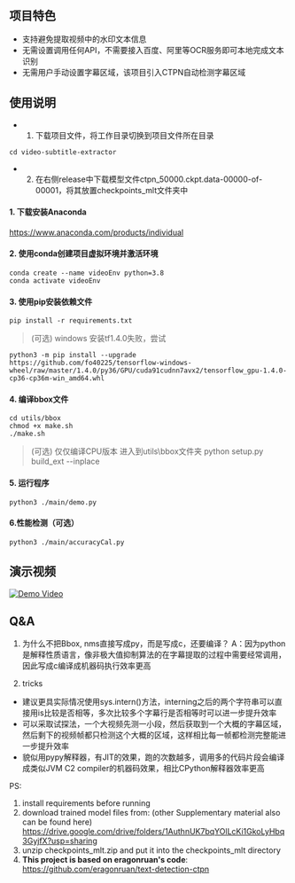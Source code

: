 ## 项目特色
- 支持避免提取视频中的水印文本信息
- 无需设置调用任何API，不需要接入百度、阿里等OCR服务即可本地完成文本识别
- 无需用户手动设置字幕区域，该项目引入CTPN自动检测字幕区域

## 使用说明
- 1. 下载项目文件，将工作目录切换到项目文件所在目录
```shell
cd video-subtitle-extractor
```
- 2. 在右侧release中下载模型文件ctpn_50000.ckpt.data-00000-of-00001，将其放置checkpoints_mlt文件夹中

#### 1. 下载安装Anaconda
<a href="https://www.anaconda.com/products/individual">https://www.anaconda.com/products/individual</a>

#### 2. 使用conda创建项目虚拟环境并激活环境
```shell
conda create --name videoEnv python=3.8
conda activate videoEnv  
```

#### 3. 使用pip安装依赖文件
```shell
pip install -r requirements.txt
```
> (可选) windows 安装tf1.4.0失败，尝试 
```
python3 -m pip install --upgrade https://github.com/fo40225/tensorflow-windows-wheel/raw/master/1.4.0/py36/GPU/cuda91cudnn7avx2/tensorflow_gpu-1.4.0-cp36-cp36m-win_amd64.whl
```

#### 4. 编译bbox文件
```shell
cd utils/bbox
chmod +x make.sh
./make.sh
```
> (可选) 仅仅编译CPU版本 进入到utils\bbox文件夹
python setup.py build_ext --inplace

#### 5. 运行程序
```shell
python3 ./main/demo.py
```

#### 6.性能检测（可选）
```shell
python3 ./main/accuracyCal.py
```

## 演示视频
[![Demo Video](https://s1.ax1x.com/2020/10/05/0JWVeJ.png)](https://www.bilibili.com/video/BV1t5411h78J "Demo Video")


## Q&A
1. 为什么不把Bbox, nms直接写成py，而是写成c，还要编译？
A：因为python是解释性质语言，像非极大值抑制算法的在字幕提取的过程中需要经常调用，因此写成c编译成机器码执行效率更高

2. tricks
- 建议更具实际情况使用sys.intern()方法，interning之后的两个字符串可以直接用is比较是否相等，多次比较多个字幕行是否相等时可以进一步提升效率
- 可以采取试探法，一个大视频先测一小段，然后获取到一个大概的字幕区域，然后剩下的视频帧都只检测这个大概的区域，这样相比每一帧都检测完整能进一步提升效率
- 貌似用pypy解释器，有JIT的效果，跑的次数越多，调用多的代码片段会编译成类似JVM C2 compiler的机器码效果，相比CPython解释器效率更高


PS:
1. install requirements before running
2. download trained model files from: (other Supplementary material also can be found here)
https://drive.google.com/drive/folders/1AuthnUK7bqYOlLcKi1GkoLyHbq3GyjfX?usp=sharing
3. unzip checkpoints_mlt.zip and put it into the checkpoints_mlt directory
4. **This project is based on eragonruan's code**: https://github.com/eragonruan/text-detection-ctpn

